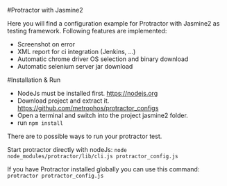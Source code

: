 #Protractor with Jasmine2

Here you will find a configuration example for Protractor with Jasmine2 as testing framework.
Following features are implemented:

* Screenshot on error
* XML report for ci integration (Jenkins, ...)
* Automatic chrome driver OS selection and binary download
* Automatic selenium server jar download

#Installation & Run

* NodeJs must be installed first. https://nodejs.org
* Download project and extract it. https://github.com/metrophos/protractor_configs
* Open a terminal and switch into the project jasmine2 folder.
* run `npm install`

There are to possible ways to run your protractor test.

Start protractor directly with nodeJs:
`node node_modules/protractor/lib/cli.js protractor_config.js`

If you have Protractor installed globally you can use this command:
`protractor protractor_config.js`
